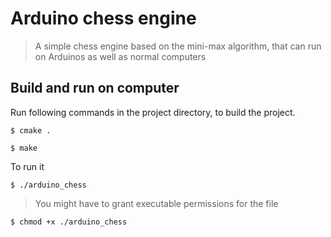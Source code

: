 # Arduino chess engine

> A simple chess engine based on the mini-max algorithm,
that can run on Arduinos as well as normal computers
  
## Build and run on computer

Run following commands in the project directory, to build the project.

```shell
$ cmake .
```

```shell
$ make
```

To run it

```shell
$ ./arduino_chess
```

> You might have to grant executable permissions for the file

```shell
$ chmod +x ./arduino_chess
```